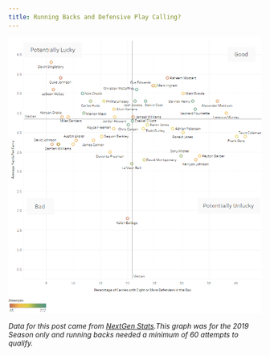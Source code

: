 ```yaml
---
title: Running Backs and Defensive Play Calling?
---
```


![Running Backs](/img/RunningBacks/RunningBacks.png "Running Backs")

_Data for this post came from [NextGen Stats](https://nextgenstats.nfl.com/stats/rushing).This graph was for the 2019 Season only and running backs needed a minimum of 60 attempts to qualify._
